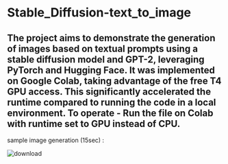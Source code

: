 # Stable_Diffusion-text_to_image
The project aims to demonstrate the generation of images based on textual prompts using a stable diffusion model and GPT-2, leveraging PyTorch and Hugging Face.
It was implemented on Google Colab, taking advantage of the free T4 GPU access. This significantly accelerated the runtime compared to running the code in a local environment.
To operate - 
   Run the file on Colab with runtime set to GPU instead of CPU.
 --------------------------------------------------------------------------------
 sample image generation (15sec) :


 
![download](https://github.com/Daz4Dev/Stable_Diffusion-text_to_image/assets/147746778/6e2fb145-ad85-4aac-9ee5-7b77c7c4ebab)
